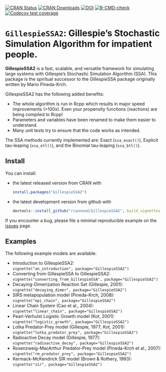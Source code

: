 
<!-- README.md is generated from README.Rmd. Please edit that file -->
<!-- badges: start -->

[![CRAN
Status](https://www.r-pkg.org/badges/version/GillespieSSA2)](https://cran.r-project.org/package=GillespieSSA2)
[![CRAN
Downloads](https://cranlogs.r-pkg.org/badges/GillespieSSA2)](https://cran.r-project.org/package=GillespieSSA2)
[![DOI](https://img.shields.io/badge/doi-10.1101/2020.02.06.936971-green)](https://doi.org/10.1101/2020.02.06.936971)
[![R-CMD-check](https://github.com/rcannood/GillespieSSA2/actions/workflows/R-CMD-check.yaml/badge.svg)](https://github.com/rcannood/GillespieSSA2/actions/workflows/R-CMD-check.yaml)
[![Codecov test
coverage](https://codecov.io/gh/rcannood/GillespieSSA2/branch/master/graph/badge.svg)](https://app.codecov.io/gh/rcannood/GillespieSSA2?branch=master)
<!-- badges: end -->

# `GillespieSSA2`: Gillespie’s Stochastic Simulation Algorithm for impatient people.

**GillespieSSA2** is a fast, scalable, and versatile framework for
simulating large systems with Gillespie’s Stochastic Simulation
Algorithm (SSA). This package is the spiritual successor to the
GillespieSSA package originally written by Mario Pineda-Krch.

GillespieSSA2 has the following added benefits:

-   The whole algorithm is run in Rcpp which results in major speed
    improvements (>100x). Even your propensity functions (reactions) are
    being compiled to Rcpp!
-   Parameters and variables have been renamed to make them easier to
    understand.
-   Many unit tests try to ensure that the code works as intended.

The SSA methods currently implemented are: Exact (`ssa_exact()`),
Explicit tau-leaping (`ssa_etl()`), and the Binomial tau-leaping
(`ssa_btl()`).

## Install

You can install:

-   the latest released version from CRAN with

    ``` r
    install.packages("GillespieSSA2")
    ```

-   the latest development version from github with

    ``` r
    devtools::install_github("rcannood/GillespieSSA2", build_vignettes = TRUE)
    ```

If you encounter a bug, please file a minimal reproducible example on
the [issues](https://github.com/rcannood/GillespieSSA2/issues) page.

## Examples

The following example models are available:

-   Introduction to GillespieSSA2:  
    `vignette("an_introduction", package="GillespieSSA2")`
-   Converting from GillespieSSA to GillespieSSA2:  
    `vignette("converting_from_GillespieSSA", package="GillespieSSA2")`
-   Decaying-Dimerization Reaction Set (Gillespie, 2001):  
    `vignette("decaying_dimer", package="GillespieSSA2")`
-   SIRS metapopulation model (Pineda-Krch, 2008):  
    `vignette("epi_chain", package="GillespieSSA2")`
-   Linear Chain System (Cao et al., 2004):  
    `vignette("linear_chain", package="GillespieSSA2")`
-   Pearl-Verhulst Logistic Growth model (Kot, 2001):  
    `vignette("logistic_growth", package="GillespieSSA2")`
-   Lotka Predator-Prey model (Gillespie, 1977; Kot, 2001):  
    `vignette("lotka_predator_prey", package="GillespieSSA2")`
-   Radioactive Decay model (Gillespie, 1977):  
    `vignette("radioactive_decay", package="GillespieSSA2")`
-   Rosenzweig-MacArthur Predator-Prey model (Pineda-Krch et al.,
    2007):  
    `vignette("rm_predator_prey", package="GillespieSSA2")`
-   Kermack-McKendrick SIR model (Brown & Rothery, 1993):  
    `vignette("sir", package="GillespieSSA2")`
